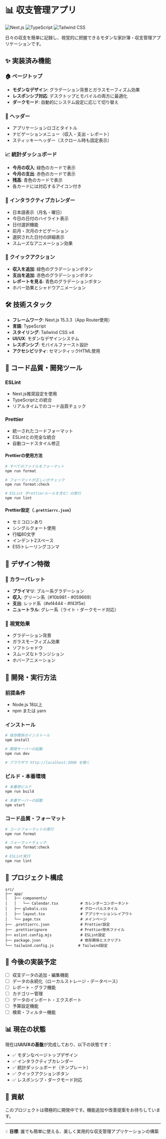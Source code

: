 # 📊 収支管理アプリ

![Next.js](https://img.shields.io/badge/Next.js-15.3.3-black?style=flat-square&logo=next.js)
![TypeScript](https://img.shields.io/badge/TypeScript-5-blue?style=flat-square&logo=typescript)
![Tailwind CSS](https://img.shields.io/badge/Tailwind%20CSS-4-38bdf8?style=flat-square&logo=tailwind-css)

日々の収支を簡単に記録し、視覚的に把握できるモダンな家計簿・収支管理アプリケーションです。

## ✨ 実装済み機能

### 🏠 **ページトップ**

- **モダンなデザイン**: グラデーション背景とガラスモーフィズム効果
- **レスポンシブ対応**: デスクトップとモバイルの両方に最適化
- **ダークモード**: 自動的にシステム設定に応じて切り替え

### 🧭 **ヘッダー**

- アプリケーションロゴとタイトル
- ナビゲーションメニュー（収入・支出・レポート）
- スティッキーヘッダー（スクロール時も固定表示）

### 📈 **統計ダッシュボード**

- **今月の収入**: 緑色のカードで表示
- **今月の支出**: 赤色のカードで表示
- **残高**: 青色のカードで表示
- 各カードには対応するアイコン付き

### 📅 **インタラクティブカレンダー**

- 日本語表示（月名・曜日）
- 今日の日付のハイライト表示
- 日付選択機能
- 前月・次月のナビゲーション
- 選択された日付の詳細表示
- スムーズなアニメーション効果

### 🚀 **クイックアクション**

- **収入を追加**: 緑色のグラデーションボタン
- **支出を追加**: 赤色のグラデーションボタン
- **レポートを見る**: 青色のグラデーションボタン
- ホバー効果とシャドウアニメーション

## 🛠️ 技術スタック

- **フレームワーク**: Next.js 15.3.3（App Router使用）
- **言語**: TypeScript
- **スタイリング**: Tailwind CSS v4
- **UI/UX**: モダンなデザインシステム
- **レスポンシブ**: モバイルファースト設計
- **アクセシビリティ**: セマンティックHTML使用

## 🔧 コード品質・開発ツール

### **ESLint**
- Next.js推奨設定を使用
- TypeScriptとの統合
- リアルタイムでのコード品質チェック

### **Prettier**
- 統一されたコードフォーマット
- ESLintとの完全な統合
- 自動コードスタイル修正

#### Prettierの使用方法

```bash
# すべてのファイルをフォーマット
npm run format

# フォーマットが正しいかチェック
npm run format:check

# ESLint（Prettierルールを含む）の実行
npm run lint
```

#### Prettier設定（`.prettierrc.json`）
- セミコロンあり
- シングルクォート使用
- 行幅80文字
- インデント2スペース
- ES5トレーリングコンマ

## 📱 デザイン特徴

### 🎨 **カラーパレット**

- **プライマリ**: ブルー系グラデーション
- **収入**: グリーン系（#10b981 - #059669）
- **支出**: レッド系（#ef4444 - #f43f5e）
- **ニュートラル**: グレー系（ライト・ダークモード対応）

### 🌈 **視覚効果**

- グラデーション背景
- ガラスモーフィズム効果
- ソフトシャドウ
- スムーズなトランジション
- ホバーアニメーション

## 🚀 開発・実行方法

### 前提条件

- Node.js 18以上
- npm または yarn

### インストール

```bash
# 依存関係のインストール
npm install

# 開発サーバーの起動
npm run dev

# ブラウザで http://localhost:3000 を開く
```

### ビルド・本番環境

```bash
# 本番用ビルド
npm run build

# 本番サーバーの起動
npm start
```

### コード品質・フォーマット

```bash
# コードフォーマットの実行
npm run format

# フォーマットチェック
npm run format:check

# ESLint実行
npm run lint
```

## 📁 プロジェクト構成

```
src/
├── app/
│   ├── components/
│   │   └── Calendar.tsx          # カレンダーコンポーネント
│   ├── globals.css               # グローバルスタイル
│   ├── layout.tsx                # アプリケーションレイアウト
│   └── page.tsx                  # メインページ
├── .prettierrc.json              # Prettier設定
├── .prettierignore               # Prettier除外ファイル
├── eslint.config.mjs             # ESLint設定
├── package.json                  # 依存関係とスクリプト
└── tailwind.config.js           # Tailwind設定
```

## 🔮 今後の実装予定

- [ ] 収支データの追加・編集機能
- [ ] データの永続化（ローカルストレージ・データベース）
- [ ] レポート・グラフ機能
- [ ] カテゴリー管理
- [ ] データのインポート・エクスポート
- [ ] 予算設定機能
- [ ] 検索・フィルター機能

## 📊 現在の状態

現在は**UI/UXの基盤**が完成しており、以下の状態です：

- ✅ モダンなページトップデザイン
- ✅ インタラクティブカレンダー
- ✅ 統計ダッシュボード（テンプレート）
- ✅ クイックアクションボタン
- ✅ レスポンシブ・ダークモード対応

## 🤝 貢献

このプロジェクトは積極的に開発中です。機能追加や改善提案をお待ちしています。

---

💡 **目標**: 誰でも簡単に使える、美しく実用的な収支管理アプリケーションの構築
